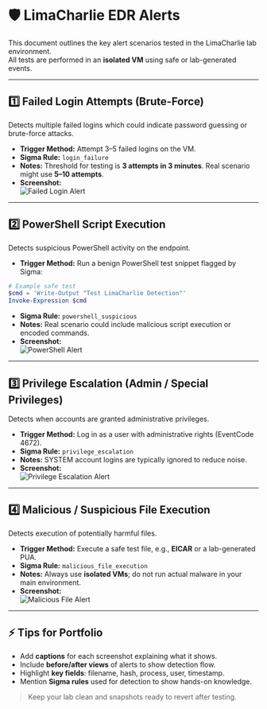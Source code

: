 # 🛡️ LimaCharlie EDR Alerts

This document outlines the key alert scenarios tested in the LimaCharlie lab environment.  
All tests are performed in an **isolated VM** using safe or lab-generated events.

---

## 1️⃣ Failed Login Attempts (Brute-Force)

Detects multiple failed logins which could indicate password guessing or brute-force attacks.

- **Trigger Method:** Attempt 3–5 failed logins on the VM.
- **Sigma Rule:** `login_failure`  
- **Notes:** Threshold for testing is **3 attempts in 3 minutes**. Real scenario might use **5–10 attempts**.
- **Screenshot:**  
![Failed Login Alert](04-Screenshots/Alerts/Failed_Login_Alert.png)

---

## 2️⃣ PowerShell Script Execution

Detects suspicious PowerShell activity on the endpoint.

- **Trigger Method:** Run a benign PowerShell test snippet flagged by Sigma:
```powershell
# Example safe test
$cmd = 'Write-Output "Test LimaCharlie Detection"'
Invoke-Expression $cmd
```
- **Sigma Rule:** `powershell_suspicious`  
- **Notes:** Real scenario could include malicious script execution or encoded commands.
- **Screenshot:**  
![PowerShell Alert](04-Screenshots/Alerts/PowerShell_Alert.png)

---

## 3️⃣ Privilege Escalation (Admin / Special Privileges)

Detects when accounts are granted administrative privileges.

- **Trigger Method:** Log in as a user with administrative rights (EventCode 4672).  
- **Sigma Rule:** `privilege_escalation`  
- **Notes:** SYSTEM account logins are typically ignored to reduce noise.
- **Screenshot:**  
![Privilege Escalation Alert](04-Screenshots/Alerts/Privilege_Escalation_Alert.png)

---

## 4️⃣ Malicious / Suspicious File Execution

Detects execution of potentially harmful files.

- **Trigger Method:** Execute a safe test file, e.g., **EICAR** or a lab-generated PUA.  
- **Sigma Rule:** `malicious_file_execution`  
- **Notes:** Always use **isolated VMs**; do not run actual malware in your main environment.  
- **Screenshot:**  
![Malicious File Alert](04-Screenshots/Alerts/Malicious_File_Alert.png)

---

## ⚡ Tips for Portfolio

- Add **captions** for each screenshot explaining what it shows.  
- Include **before/after views** of alerts to show detection flow.  
- Highlight **key fields**: filename, hash, process, user, timestamp.  
- Mention **Sigma rules** used for detection to show hands-on knowledge.  

> Keep your lab clean and snapshots ready to revert after testing.
